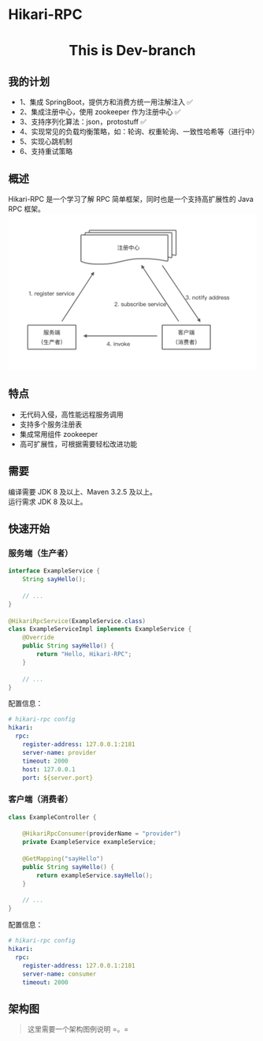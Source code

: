 # Hikari-RPC

 <center>
     <h1>This is Dev-branch</h1>
 </center>


## 我的计划
- 1、集成 SpringBoot，提供方和消费方统一用注解注入 ✅
- 2、集成注册中心，使用 zookeeper 作为注册中心 ✅
- 3、支持序列化算法：json，protostuff ✅
- 4、实现常见的负载均衡策略，如：轮询、权重轮询、一致性哈希等（进行中）
- 5、实现心跳机制
- 6、支持重试策略


## 概述
Hikari-RPC 是一个学习了解 RPC 简单框架，同时也是一个支持高扩展性的 Java RPC 框架。
![img.png](imgfiles/hikari-rpc-overview.png)


## 特点
- 无代码入侵，高性能远程服务调用
- 支持多个服务注册表
- 集成常用组件 zookeeper
- 高可扩展性，可根据需要轻松改进功能

## 需要
编译需要 JDK 8 及以上、Maven 3.2.5 及以上。  
运行需求 JDK 8 及以上。

## 快速开始

### 服务端（生产者）
```java
interface ExampleService {
    String sayHello();
    
    // ...
}

@HikariRpcService(ExampleService.class)
class ExampleServiceImpl implements ExampleService {
    @Override
    public String sayHello() {
        return "Hello, Hikari-RPC";
    }
    
    // ...
}
```
配置信息：
```yaml
# hikari-rpc config
hikari:
  rpc:
    register-address: 127.0.0.1:2181
    server-name: provider
    timeout: 2000
    host: 127.0.0.1
    port: ${server.port}
```

### 客户端（消费者）
```java
class ExampleController {

    @HikariRpcConsumer(providerName = "provider")
    private ExampleService exampleService;

    @GetMapping("sayHello")
    public String sayHello() {
        return exampleService.sayHello();
    }
    
    // ...
}
```
配置信息：
```yaml
# hikari-rpc config
hikari:
  rpc:
    register-address: 127.0.0.1:2181
    server-name: consumer
    timeout: 2000
```




## 架构图
> 这里需要一个架构图例说明 =。=

